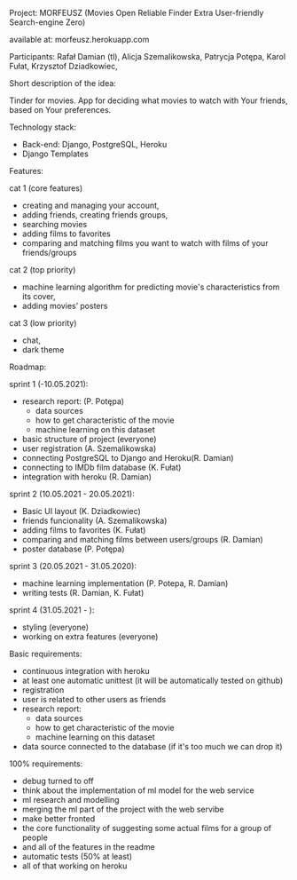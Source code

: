 Project: MORFEUSZ
(Movies Open Reliable Finder Extra User-friendly Search-engine Zero)

available at: morfeusz.herokuapp.com

Participants:
Rafał Damian (tl),
Alicja Szemalikowska,
Patrycja Potępa,
Karol Fułat,
Krzysztof Dziadkowiec,

Short description of the idea:

Tinder for movies. App for deciding what movies to watch with Your friends, based on Your preferences.

Technology stack:
- Back-end: Django, PostgreSQL, Heroku
- Django Templates

Features:

cat 1 (core features)
- creating and managing your account,
- adding friends, creating friends groups,
- searching movies
- adding films to favorites
- comparing and matching films you want to watch with films of your friends/groups

cat 2 (top priority)
- machine learning algorithm for predicting movie's characteristics from its cover,
- adding movies’ posters

cat 3 (low priority)
- chat,
- dark theme
	
Roadmap:

sprint 1 (-10.05.2021): 
- research report: (P. Potępa)
  - data sources
  - how to get characteristic of the movie
  - machine learning on this dataset
- basic structure of project (everyone)
- user registration (A. Szemalikowska)
- connecting PostgreSQL to Django and Heroku(R. Damian)
- connecting to IMDb film database (K. Fułat)
- integration with heroku (R. Damian)

sprint 2 (10.05.2021 - 20.05.2021): 
- Basic UI layout (K. Dziadkowiec)
- friends funcionality (A. Szemalikowska)
- adding films to favorites (K. Fułat)
- comparing and matching films between users/groups (R. Damian)
- poster database (P. Potępa)

sprint 3 (20.05.2021 - 31.05.2020): 
- machine learning implementation (P. Potepa, R. Damian)
- writing tests (R. Damian, K. Fułat)

sprint 4 (31.05.2021 - ): 
- styling (everyone)
- working on extra features (everyone)

Basic requirements:
- continuous integration with heroku
- at least one automatic unittest (it will be automatically tested on github)
- registration
- user is related to other users as friends
- research report:
  - data sources
  - how to get characteristic of the movie
  - machine learning on this dataset
- data source connected to the database (if it's too much we can drop it) 

100% requirements:
- debug turned to off
- think about the implementation of ml model for the web service
- ml research and modelling
- merging the ml part of the project with the web servibe
- make better fronted
- the core functionality of suggesting some actual films for a group of people
- and all of the features in the readme
- automatic tests (50% at least)
- all of that working on heroku
 
